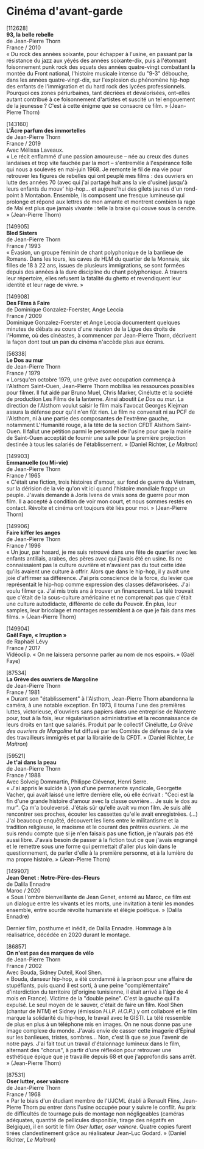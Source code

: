 # Cinéma d'avant-garde

[112628]  
**93, la belle rebelle**  
de Jean-Pierre Thorn  
France / 2010  
« Du rock des années soixante, pour échapper à l'usine, en passant par la résistance du jazz aux yéyés des années soixante-dix, puis à l'étonnant foisonnement punk rock des squats des années quatre-vingt combattant la montée du Front national, l'histoire musicale intense du "9-3" débouche, dans les années quatre-vingt-dix, sur l'explosion du phénomène hip-hop des enfants de l'immigration et du hard rock des lycées professionnels. Pourquoi ces zones périurbaines, tant décriées et dévalorisées, ont-elles autant contribué à ce foisonnement d'artistes et suscité un tel engouement de la jeunesse ? C'est à cette énigme que se consacre ce film. »  (Jean-Pierre Thorn)

[143160]  
**L'Âcre parfum des immortelles**  
de Jean-Pierre Thorn  
France / 2019  
Avec Mélissa Laveaux.  
« Le récit enflammé d'une passion amoureuse – née au creux des dunes landaises et trop vite fauchée par la mort – s'entremêle à l'espérance folle qui nous a soulevés en mai-juin 1968. Je remonte le fil de ma vie pour retrouver les figures de rebelles qui ont peuplé mes films : des ouvriers en lutte des années 70 (avec qui j'ai partagé huit ans la vie d'usine) jusqu'à leurs enfants du mouv' hip-hop... et aujourd'hui des gilets jaunes d'un rond-point à Montabon. Ensemble, ils composent une fresque lumineuse qui prolonge et répond aux lettres de mon amante et montrent combien la rage de Mai est plus que jamais vivante : telle la braise qui couve sous la cendre. » (Jean-Pierre Thorn)

[149905]  
**Bled Sisters**  
de Jean-Pierre Thorn  
France / 1993  
« Évasion, un groupe féminin de chant polyphonique de la banlieue de Romans. Dans les tours, les caves de HLM du quartier de la Monnaie, six filles de 18 à 22 ans, issues de plusieurs immigrations, se sont formées depuis des années à la dure discipline du chant polyphonique. À travers leur répertoire, elles refusent la fatalité du ghetto et revendiquent leur identité et leur rage de vivre. »

[149908]  
**Des Films à Faire**  
de Dominique Gonzalez-Foerster, Ange Leccia  
France / 2009  
Dominique Gonzalez-Foerster et Ange Leccia documentent quelques minutes de débats au cours d'une réunion de la Ligue des droits de l'Homme, où des cinéastes, à commencer par Jean-Pierre Thorn, décrivent la façon dont tout un pan du cinéma n'accède plus aux écrans.

[56338]  
**Le Dos au mur**  
de Jean-Pierre Thorn  
France / 1979  
« Lorsqu'en octobre 1979, une grève avec occupation commença à l'Alsthom Saint-Ouen, Jean-Pierre Thorn mobilisa les ressources possibles pour filmer. Il fut aidé par Bruno Muel, Chris Marker, Cinélutte et la société de production Les Films de la lanterne. Ainsi aboutit _Le Dos au mur_. La direction de l'Alsthom voulut saisir le film mais l'avocat Georges Kiejman assura la défense pour qu'il n'en fût rien. Le film ne convenait ni au PCF de l'Alsthom, ni à une partie des composantes de l'extrême gauche, notamment L'Humanité rouge, à la tête de la section CFDT Alsthom Saint-Ouen. Il fallut une pétition parmi le personnel de l'usine pour que la mairie de Saint-Ouen acceptât de fournir une salle pour la première projection destinée à tous les salariés de l'établissement. » (Daniel Richter, _Le Maitron_)

[149903]  
**Emmanuelle (ou Mi-vie)**  
de Jean-Pierre Thorn  
France / 1965  
« C'était une fiction, trois histoires d'amour, sur fond de guerre du Vietnam, sur la dérision de la vie qu'on vit ici quand l'histoire mondiale frappe un peuple. J'avais demandé à Joris Ivens de vrais sons de guerre pour mon film. Il a accepté à condition de voir mon court, et nous sommes restés en contact. Révolte et cinéma ont toujours été liés pour moi. » (Jean-Pierre Thorn)

[149906]  
**Faire kiffer les anges**  
de Jean-Pierre Thorn  
France / 1996  
« Un jour, par hasard, je me suis retrouvé dans une fête de quartier avec les enfants antillais, arabes, des pères avec qui j'avais été en usine. Ils ne connaissaient pas la culture ouvrière et n'avaient pas du tout cette idée qu'ils avaient une culture à offrir. Alors que dans le hip-hop, il y avait une joie d'affirmer sa différence. J'ai pris conscience de la force, du levier que représentait le hip-hop comme expression des classes défavorisées. J'ai voulu filmer ça. J'ai mis trois ans à trouver un financement. La télé trouvait que c'était de la sous-culture américaine et ne comprenait pas que c'était une culture autodidacte, différente de celle du Pouvoir. En plus, leur samples, leur bricolage et montages ressemblent à ce que je fais dans mes films. » (Jean-Pierre Thorn)

[149904]  
**Gaël Faye, « Irruption »**  
de Raphaël Lévy  
France / 2017  
Vidéoclip. « On ne laissera personne parler au nom de nos espoirs. » (Gaël Faye)

[87534]  
**La Grève des ouvriers de Margoline**  
de Jean-Pierre Thorn  
France / 1981  
« Durant son "établissement" à l'Alsthom, Jean-Pierre Thorn abandonna la caméra, à une notable exception. En 1973, il tourna l'une des premières luttes, victorieuse, d'ouvriers sans papiers dans une entreprise de Nanterre pour, tout à la fois, leur régularisation administrative et la reconnaissance de leurs droits en tant que salariés. Produit par le collectif Cinélutte, _La Grève des ouvriers de Margoline_ fut diffusé par les Comités de défense de la vie des travailleurs immigrés et par la librairie de la CFDT. » (Daniel Richter, _Le Maitron_)

[59521]  
**Je t'ai dans la peau**  
de Jean-Pierre Thorn  
France / 1988  
Avec Solveig Dommartin, Philippe Clévenot, Henri Serre.  
« J'ai appris le suicide à Lyon d'une permanente syndicale, Georgette Vacher, qui avait laissé une lettre derrière elle, où elle écrivait : "Ceci est la fin d'une grande histoire d'amour avec la classe ouvrière... Je suis le dos au mur". Ça m'a bouleversé. J'étais sûr qu'elle avait vu mon film. Je suis allé rencontrer ses proches, écouter les cassettes qu'elle avait enregistrées. (...) J'ai beaucoup enquêté, découvert les liens entre le militantisme et la tradition religieuse, le maoïsme et le courant des prêtres ouvriers. Je me suis rendu compte que si je n'en faisais pas une fiction, je n'aurais pas été aussi libre. J'avais besoin de passer à la fiction tout ce que j'avais engrangé et le remettre sous une forme qui permettait d'aller plus loin dans le questionnement, de parler d'elle à la première personne, et à la lumière de ma propre histoire. » (Jean-Pierre Thorn)

[149907]  
**Jean Genet : Notre-Père-des-Fleurs**  
de Dalila Ennadre  
Maroc / 2020  
« Sous l'ombre bienveillante de Jean Genet, enterré au Maroc, ce film est un dialogue entre les vivants et les morts, une invitation à tenir les mondes ensemble, entre sourde révolte humaniste et élégie poétique. » (Dalila Ennadre)

Dernier film, posthume et inédit, de Dalila Ennadre. Hommage à la réalisatrice, décédée en 2020 durant le montage.

[86857]  
**On n'est pas des marques de vélo**  
de Jean-Pierre Thorn  
France / 2002  
Avec Bouda, Sidney Duteil, Kool Shen.  
« Bouda, danseur hip-hop, a été condamné à la prison pour une affaire de stupéfiants, puis quand il est sorti, à une peine "complémentaire" d'interdiction du territoire (d'origine tunisienne, il était arrivé à l'âge de 4 mois en France). Victime de la "double peine". C'est la gauche qui l'a expulsé. Le seul moyen de le sauver, c'était de faire un film. Kool Shen (chantur de NTM) et Sidney (émission _H.I.P. H.O.P._) y ont collaboré et le film marque la solidarité du hip-hop, le travail avec le GISTI. La télé ressemble de plus en plus à un téléphone mis en images. On ne nous donne pas une image complexe du monde. J'avais envie de casser cette imagerie d'Épinal sur les banlieues, tristes, sombres... Non, c'est là que se joue l'avenir de notre pays. J'ai fait tout un travail d'étalonnage lumineux dans le film, alternant des "chorus", à partir d'une réflexion pour retrouver une esthétique épique que je travaille depuis 68 et que j'approfondis sans arrêt. » (Jean-Pierre Thorn)

[87531]  
**Oser lutter, oser vaincre**  
de Jean-Pierre Thorn  
France / 1968  
« Par le biais d'un étudiant membre de l'UJCML établi à Renault Flins, Jean-Pierre Thorn pu entrer dans l'usine occupée pour y suivre le conflit. Au prix de difficultés de tournage puis de montage non négligeables (caméras adéquates, quantité de pellicules disponible, tirage des négatifs en Belgique), il en sortit le film _Oser lutter, oser vaincre_. Quatre copies furent tirées clandestinement grâce au réalisateur Jean-Luc Godard. » (Daniel Richter, _Le Maitron_)

